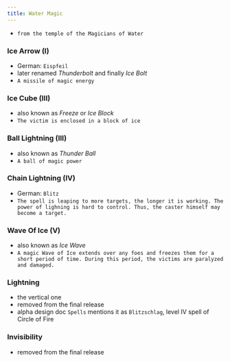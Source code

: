 ```yaml
---
title: Water Magic
---
```


- `from the temple of the Magicians of Water`

### Ice Arrow (I)
- German: `Eispfeil`
- later renamed _Thunderbolt_ and finally _Ice Bolt_
- `A missile of magic energy`

### Ice Cube (III)
- also known as _Freeze_ or _Ice Block_
- `The victim is enclosed in a block of ice`

### Ball Lightning (III)
- also known as _Thunder Ball_
- `A ball of magic power`

### Chain Lightning (IV)
- German: `Blitz`
- `The spell is leaping to more targets, the longer it is working. The power of lighning is hard to control. Thus, the caster himself may become a target.`

### Wave Of Ice (V)
- also known as _Ice Wave_
- `A magic Wave of Ice extends over any foes and freezes them for a short period of time. During this period, the victims are paralyzed and damaged.`

### Lightning
- the vertical one
- removed from the final release
- alpha design doc `Spells` mentions it as `Blitzschlag`, level IV spell of Circle of Fire 


### Invisibility
- removed from the final release
